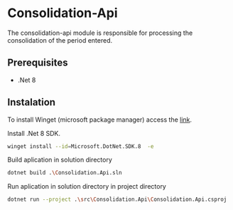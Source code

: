 # Consolidation-Api

The consolidation-api module is responsible for processing the consolidation of the period entered.

## Prerequisites
- .Net 8

## Instalation

To install Winget (microsoft package manager) access the [link](https://learn.microsoft.com/pt-br/windows/package-manager/winget/#install-winget).


Install .Net 8 SDK.
```sh
winget install --id=Microsoft.DotNet.SDK.8  -e
```

Build aplication in solution directory
```sh
dotnet build .\Consolidation.Api.sln
```

Run aplication in solution directory in project directory
```sh
dotnet run --project .\src\Consolidation.Api\Consolidation.Api.csproj
```